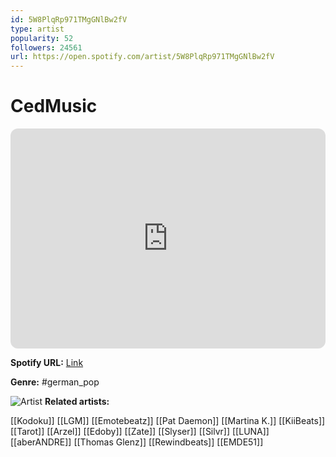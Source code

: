 ```yaml
---
id: 5W8PlqRp971TMgGNlBw2fV
type: artist
popularity: 52
followers: 24561
url: https://open.spotify.com/artist/5W8PlqRp971TMgGNlBw2fV
---
```

# CedMusic

<iframe style="border-radius:12px" src="https://open.spotify.com/embed/artist/5W8PlqRp971TMgGNlBw2fV" width="100%" height="352" frameBorder="0" allowfullscreen="" allow="autoplay; clipboard-write; encrypted-media; fullscreen; picture-in-picture" loading="lazy"></iframe>

**Spotify URL:** [Link](https://open.spotify.com/artist/5W8PlqRp971TMgGNlBw2fV)

**Genre:**  #german_pop

![Artist](https://i.scdn.co/image/ab6761610000e5ebf3aa10f73f6744806749cb9c)
**Related artists:**

[[Kodoku]]
[[LGM]]
[[Emotebeatz]]
[[Pat Daemon]]
[[Martina K.]]
[[KiiBeats]]
[[Tarot]]
[[Arzel]]
[[Edoby]]
[[Zate]]
[[Slyser]]
[[Silvr]]
[[LUNA]]
[[aberANDRE]]
[[Thomas Glenz]]
[[Rewindbeats]]
[[EMDE51]]
